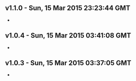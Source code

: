 v1.1.0 - Sun, 15 Mar 2015 23:23:44 GMT
--------------------------------------

- 


v1.0.4 - Sun, 15 Mar 2015 03:41:08 GMT
--------------------------------------

- 


v1.0.3 - Sun, 15 Mar 2015 03:37:05 GMT
--------------------------------------

- 